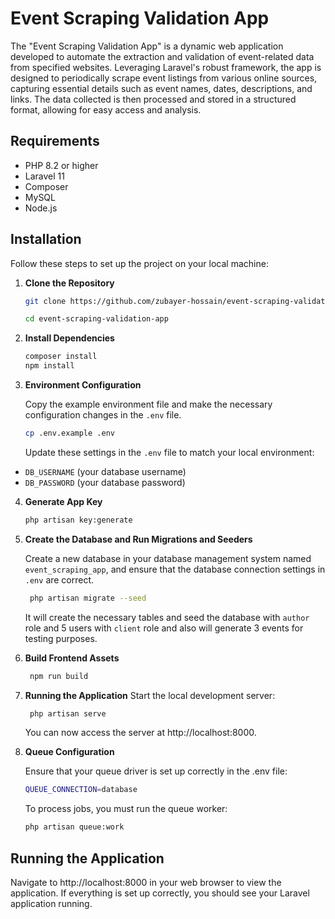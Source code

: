 # Event Scraping Validation App

The "Event Scraping Validation App" is a dynamic web application developed to automate the extraction and validation of event-related data from specified websites. Leveraging Laravel's robust framework, the app is designed to periodically scrape event listings from various online sources, capturing essential details such as event names, dates, descriptions, and links. The data collected is then processed and stored in a structured format, allowing for easy access and analysis.
## Requirements

- PHP 8.2 or higher
- Laravel 11
- Composer
- MySQL
- Node.js

## Installation

Follow these steps to set up the project on your local machine:

1. **Clone the Repository**

   ```bash
   git clone https://github.com/zubayer-hossain/event-scraping-validation-app.git
   ```
   ```bash
   cd event-scraping-validation-app
    ```


2. **Install Dependencies**

   ```bash
   composer install
   npm install
   ```


3. **Environment Configuration**
   
   Copy the example environment file and make the necessary configuration changes in the `.env` file.

   ```bash
   cp .env.example .env
   ```
   Update these settings in the `.env` file to match your local environment:
- `DB_USERNAME` (your database username)
- `DB_PASSWORD` (your database password)

4. **Generate App Key**

   ```bash
   php artisan key:generate
   ```

5. **Create the Database and Run Migrations and Seeders**
   
   Create a new database in your database management system named `event_scraping_app`, and ensure that the database connection settings in `.env` are correct.
   ```bash
    php artisan migrate --seed
    ```
    It will create the necessary tables and seed the database with `author` role and 5 users with `client`
 role and also will generate 3 events for testing purposes.


6. **Build Frontend Assets**

   ```bash
    npm run build
    ```


7. **Running the Application**
   Start the local development server:

   ```bash
    php artisan serve
    ```
   You can now access the server at http://localhost:8000.


8. **Queue Configuration**
    
    Ensure that your queue driver is set up correctly in the .env file:
    ```bash
    QUEUE_CONNECTION=database
    ```
   To process jobs, you must run the queue worker:
    ```bash
    php artisan queue:work
    ```

## Running the Application

Navigate to http://localhost:8000 in your web browser to view the application. If everything is set up correctly, you should see your Laravel application running.
